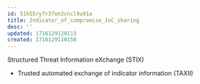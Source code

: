 ```yaml
---
id: 51k55ry7r37en2cncl9u91a
title: Indicator_of_compromise_IoC_sharing
desc: ''
updated: 1716129120113
created: 1716129110150
---
```

Structured Threat Information
eXchange (STIX)
- Trusted automated exchange of
indicator information (TAXII)